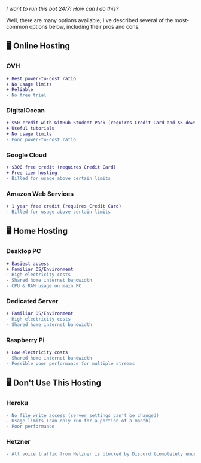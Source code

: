 _I want to run this bot 24/7! How can I do this?_

Well, there are many options available; I've described several of the most-common options below, including their pros and cons.

## 🖥 Online Hosting

### OVH
```diff
+ Best power-to-cost ratio
+ No usage limits
+ Reliable
- No free trial
```

### DigitalOcean
```diff
+ $50 credit with GitHub Student Pack (requires Credit Card and $5 down payment)
+ Useful tutorials
+ No usage limits
- Poor power-to-cost ratio
```

### Google Cloud
```diff
+ $300 free credit (requires Credit Card)
+ Free tier hosting
- Billed for usage above certain limits
```

### Amazon Web Services
```diff
+ 1 year free credit (requires Credit Card)
- Billed for usage above certain limits
```


## 🖥 Home Hosting

### Desktop PC
```diff
+ Easiest access
+ Familiar OS/Environment
- High electricity costs
- Shared home internet bandwidth
- CPU & RAM usage on main PC
```

### Dedicated Server
```diff
+ Familiar OS/Environment
- High electricity costs
- Shared home internet bandwidth
```

### Raspberry Pi
```diff
+ Low electricity costs
- Shared home internet bandwidth
- Possible poor performance for multiple streams
```


## 🖥 Don't Use This Hosting

### Heroku
```diff
- No file write access (server settings can't be changed)
- Usage limits (can only run for a portion of a month)
- Poor performance
```

### Hetzner
```diff
- All voice traffic from Hetzner is blocked by Discord (completely unusable)
```